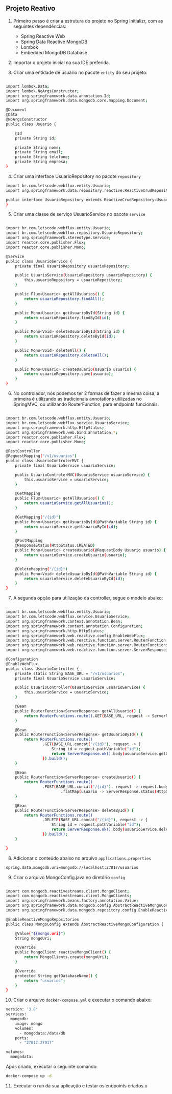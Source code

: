 ## Projeto Reativo

1. Primeiro passo é criar a estrutura do projeto no Spring Initializr, com as seguintes dependências:
    - Spring Reactive Web
    - Spring Data Reactive MongoDB
    - Lombok
    - Embedded MongoDB Database

2. Importar o projeto inicial na sua IDE preferida.

3. Criar uma entidade de usuário no pacote `entity` do seu projeto:

```sh

import lombok.Data;
import lombok.NoArgsConstructor;
import org.springframework.data.annotation.Id;
import org.springframework.data.mongodb.core.mapping.Document;

@Document
@Data
@NoArgsConstructor
public class Usuario {

    @Id
    private String id;

    private String nome;
    private String email;
    private String telefone;
    private String empresa;
}

```

4. Criar uma interface UsuarioRepository no pacote `repository`

```sh
import br.com.letscode.webflux.entity.Usuario;
import org.springframework.data.repository.reactive.ReactiveCrudRepository;

public interface UsuarioRepository extends ReactiveCrudRepository<Usuario, String> {
}

```

5. Criar uma classe de serviço UsuarioService no pacote `service`

```sh

import br.com.letscode.webflux.entity.Usuario;
import br.com.letscode.webflux.repository.UsuarioRepository;
import org.springframework.stereotype.Service;
import reactor.core.publisher.Flux;
import reactor.core.publisher.Mono;

@Service
public class UsuarioService {
    private final UsuarioRepository usuarioRepository;

    public UsuarioService(UsuarioRepository usuarioRepository) {
        this.usuarioRepository = usuarioRepository;
    }

    public Flux<Usuario> getAllUsuarios() {
        return usuarioRepository.findAll();
    }

    public Mono<Usuario> getUsuarioById(String id) {
        return usuarioRepository.findById(id);
    }

    public Mono<Void> deleteUsuarioById(String id) {
        return usuarioRepository.deleteById(id);
    }

    public Mono<Void> deleteAll() {
        return usuarioRepository.deleteAll();
    }

    public Mono<Usuario> createUsuario(Usuario usuario) {
        return usuarioRepository.save(usuario);
    }
}


```

6. No controlador, nós podemos ter 2 formas de fazer a mesma coisa, a primeira é utilizando as tradicionais annotations utilizadas no SpringMVC, ou utilizando RouterFunction, para endpoints funcionais.

```sh

import br.com.letscode.webflux.entity.Usuario;
import br.com.letscode.webflux.service.UsuarioService;
import org.springframework.http.HttpStatus;
import org.springframework.web.bind.annotation.*;
import reactor.core.publisher.Flux;
import reactor.core.publisher.Mono;

@RestController
@RequestMapping("/v1/usuarios")
public class UsuarioControlerMVC {
    private final UsuarioService usuarioService;

    public UsuarioControlerMVC(UsuarioService usuarioService) {
        this.usuarioService = usuarioService;
    }

    @GetMapping
    public Flux<Usuario> getAllUsuarios() {
        return usuarioService.getAllUsuarios();
    }

    @GetMapping("/{id}")
    public Mono<Usuario> getUsuarioById(@PathVariable String id) {
        return usuarioService.getUsuarioById(id);
    }

    @PostMapping
    @ResponseStatus(HttpStatus.CREATED)
    public Mono<Usuario> createUsuario(@RequestBody Usuario usuario) {
        return usuarioService.createUsuario(usuario);
    }

    @DeleteMapping("/{id}")
    public Mono<Void> deleteUsuarioById(@PathVariable String id) {
        return usuarioService.deleteUsuarioById(id);
    }
}


```

7. A segunda opção para utilização da controller, segue o modelo abaixo:


```sh

import br.com.letscode.webflux.entity.Usuario;
import br.com.letscode.webflux.service.UsuarioService;
import org.springframework.context.annotation.Bean;
import org.springframework.context.annotation.Configuration;
import org.springframework.http.HttpStatus;
import org.springframework.web.reactive.config.EnableWebFlux;
import org.springframework.web.reactive.function.server.RouterFunction;
import org.springframework.web.reactive.function.server.RouterFunctions;
import org.springframework.web.reactive.function.server.ServerResponse;

@Configuration
@EnableWebFlux
public class UsuarioController {
    private static String BASE_URL = "/v1/usuarios";
    private final UsuarioService usuarioService;

    public UsuarioController(UsuarioService usuarioService) {
        this.usuarioService = usuarioService;
    }

    @Bean
    public RouterFunction<ServerResponse> getAllUsuario() {
        return RouterFunctions.route().GET(BASE_URL, request -> ServerResponse.ok().body(usuarioService.getAllUsuarios(), Usuario.class)).build();
    }

    @Bean
    public RouterFunction<ServerResponse> getUsuarioById() {
        return RouterFunctions.route()
                .GET(BASE_URL.concat("/{id}"), request -> {
                    String id = request.pathVariable("id");
                    return ServerResponse.ok().body(usuarioService.getUsuarioById(id), Usuario.class);
                }).build();
    }

    @Bean
    public RouterFunction<ServerResponse> createUsuario() {
        return RouterFunctions.route()
                .POST(BASE_URL.concat("/{id}"), request -> request.bodyToMono(Usuario.class).flatMap(usuarioService::createUsuario)
                        .flatMap(usuario -> ServerResponse.status(HttpStatus.CREATED).body(Mono.just(usuario), Usuario.class))).build();
    }

    @Bean
    public RouterFunction<ServerResponse> deleteById() {
        return RouterFunctions.route()
                .DELETE(BASE_URL.concat("/{id}"), request -> {
                    String id = request.pathVariable("id");
                    return ServerResponse.ok().body(usuarioService.deleteUsuarioById(id), Usuario.class);
                }).build();
    }

}
```

8. Adicionar o conteúdo abaixo no arquivo `applications.properties`

```sh
spring.data.mongodb.uri=mongodb://localhost:27017/usuarios
```

9. Criar o arquivo MongoConfig.java no diretório `config`

```sh

import com.mongodb.reactivestreams.client.MongoClient;
import com.mongodb.reactivestreams.client.MongoClients;
import org.springframework.beans.factory.annotation.Value;
import org.springframework.data.mongodb.config.AbstractReactiveMongoConfiguration;
import org.springframework.data.mongodb.repository.config.EnableReactiveMongoRepositories;

@EnableReactiveMongoRepositories
public class MongoConfig extends AbstractReactiveMongoConfiguration {

    @Value("${mongo.uri}")
    String mongoUri;

    @Override
    public MongoClient reactiveMongoClient() {
        return MongoClients.create(mongoUri);
    }

    @Override
    protected String getDatabaseName() {
        return "usuarios";
    }
}

```

10. Criar o arquivo `docker-compose.yml` e executar o comando abaixo:

```sh
version: '3.8'
services:
  mongodb:
    image: mongo
    volumes:
      - mongodata:/data/db
    ports:
      - "27017:27017"

volumes:
  mongodata:
```

Após criado, executar o seguinte comando:

```sh
docker-compose up -d
```

 11. Executar o run da sua aplicação e testar os endpoints criados.u